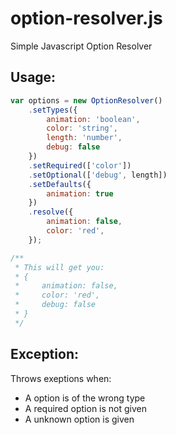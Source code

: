 option-resolver.js
================

Simple Javascript Option Resolver

## Usage:

```javascript
var options = new OptionResolver()
    .setTypes({
        animation: 'boolean',
        color: 'string',
        length: 'number',
        debug: false
    })
    .setRequired(['color'])
    .setOptional(['debug', length])
    .setDefaults({
        animation: true
    })
    .resolve({
        animation: false,
        color: 'red',
    });

/**
 * This will get you:
 * {
 *     animation: false,
 *     color: 'red',
 *     debug: false
 * }
 */
```

## Exception:

Throws exeptions when:

* A option is of the wrong type
* A required option is not given
* A unknown option is given
